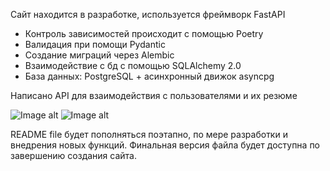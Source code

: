 Сайт находится в разработке, используется фреймворк FastAPI

- Контроль зависимостей происходит с помощью Poetry
- Валидация при помощи Pydantic
- Создание миграций через Alembic
- Взаимодействие с бд с помощью SQLAlchemy 2.0
- База данных: PostgreSQL + асинхронный движок asyncpg

Написано API для взаимодействия с пользователями и их резюме

![Image alt](https://github.com/TetherOne/head_hunter/raw/master/img_1.png)
![Image alt](https://github.com/TetherOne/head_hunter/raw/master/img_2.png)


README file будет пополняться поэтапно, по мере разработки и внедрения новых функций.
Финальная версия файла будет доступна по завершению создания сайта.
